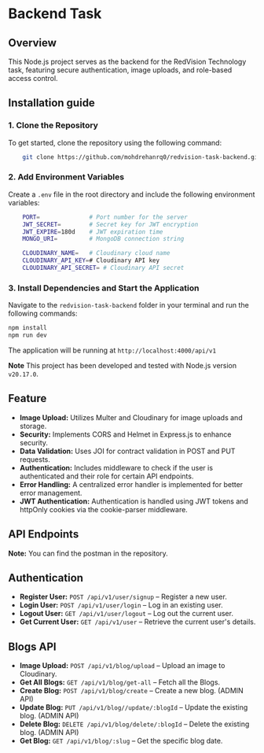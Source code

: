# Backend Task

## Overview

This Node.js project serves as the backend for the RedVision Technology task, featuring secure authentication, image uploads, and role-based access control.

## Installation guide

### 1. Clone the Repository

To get started, clone the repository using the following command:

```bash
    git clone https://github.com/mohdrehanrq0/redvision-task-backend.git
```

### 2. Add Environment Variables

Create a `.env` file in the root directory and include the following environment variables:

```bash
    PORT=              # Port number for the server
    JWT_SECRET=        # Secret key for JWT encryption
    JWT_EXPIRE=180d    # JWT expiration time
    MONGO_URI=         # MongoDB connection string

    CLOUDINARY_NAME=   # Cloudinary cloud name
    CLOUDINARY_API_KEY=# Cloudinary API key
    CLOUDINARY_API_SECRET= # Cloudinary API secret
```

### 3. Install Dependencies and Start the Application

Navigate to the `redvision-task-backend` folder in your terminal and run the following commands:

```bash
npm install
npm run dev
```

The application will be running at `http://localhost:4000/api/v1`

**Note** This project has been developed and tested with Node.js version `v20.17.0`.

## Feature

* **Image Upload:** Utilizes Multer and Cloudinary for image uploads and storage.
* **Security:** Implements CORS and Helmet in Express.js to enhance security.
* **Data Validation:** Uses JOI for contract validation in POST and PUT requests.
* **Authentication:** Includes middleware to check if the user is authenticated and their role for certain API endpoints.
* **Error Handling:** A centralized error handler is implemented for better error management.
* **JWT Authentication:** Authentication is handled using JWT tokens and httpOnly cookies via the cookie-parser middleware.

## API Endpoints

**Note:** You can find the postman in the repository.

## Authentication

* **Register User:** `POST /api/v1/user/signup` – Register a new user.
* **Login User:** `POST /api/v1/user/login` – Log in an existing user.
* **Logout User:** `GET /api/v1/user/logout` – Log out the current user.
* **Get Current User:** `GET /api/v1/user` – Retrieve the current user's details.

## Blogs API

* **Image Upload:** `POST /api/v1/blog/upload` – Upload an image to Cloudinary.
* **Get All Blogs:** `GET /api/v1/blog/get-all` – Fetch all the Blogs.
* **Create Blog:** `POST /api/v1/blog/create` – Create a new blog. (ADMIN API)
* **Update Blog:** `PUT /api/v1/blog//update/:blogId` – Update the existing blog. (ADMIN API)
* **Delete Blog:** `DELETE /api/v1/blog/delete/:blogId` – Delete the existing blog. (ADMIN API)
* **Get Blog:** `GET /api/v1/blog/:slug` – Get the specific blog date.
